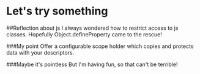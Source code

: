 Let's try something
===================

##Reflection about js
I always wondered how to restrict access to js classes. Hopefully Object.defineProperty came to the rescue!

###My point
Offer a configurable scope holder which copies and protects data with your descriptors.

###Maybe it's pointless
But I'm having fun, so that can't be terrible!
